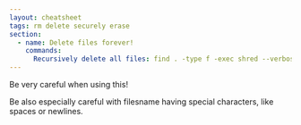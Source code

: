 ```yaml
---
layout: cheatsheet
tags: rm delete securely erase
section:
  - name: Delete files forever!
    commands:
      Recursively delete all files: find . -type f -exec shred --verbose --random-source=/dev/urandom --iterations=1 --remove "{}" \;
---
```


Be very careful when using this!

Be also especially careful with filesname having special characters, like spaces or newlines.

